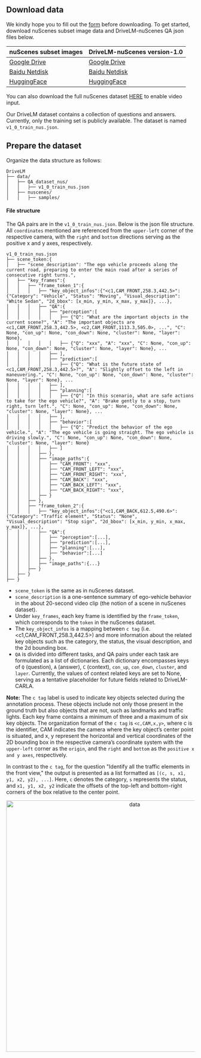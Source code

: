 ## Download data
We kindly hope you to fill out the [form](https://docs.google.com/forms/d/e/1FAIpQLSeX6CR3u-15IV-TKx2uPv1wiKjydjZ__NNW98H4nR5JZtQa2Q/viewform) before downloading. To get started, download nuScenes subset image data and DriveLM-nuScenes QA json files below.

<!-- <a href="https://docs.google.com/forms/d/e/1FAIpQLSfm8k7LjITLRdXgbURxk46dq5Q2n8qGoRX0nWqQNE1U_322wQ/viewform?usp=sf_link" target="_blank">
  <img src="https://img.shields.io/badge/Any%20comments%20welcome!-white?logo=google%20forms&label=Google%20Forms&labelColor=blue">
</a>  -->

| nuScenes subset images | DriveLM-nuScenes version-1.0|
|-------|-------|
| [Google Drive](https://drive.google.com/file/d/1DeosPGYeM2gXSChjMODGsQChZyYDmaUz/view?usp=sharing) | [Google Drive](https://drive.google.com/file/d/1LK7pYHytv64neN1626u6eTQBy1Uf4IQH/view?usp=sharing) |
|[Baidu Netdisk](https://pan.baidu.com/s/11xvxPzUY5xTIsJQrYFogqg?pwd=mk95)|[Baidu Netdisk](https://pan.baidu.com/s/1PAdotDY0MN3nkz8w_XhDsw?pwd=l4wf) |
|[HuggingFace](https://huggingface.co/datasets/OpenDriveLab/DriveLM/blob/main/drivelm_nus_imgs_train.zip)|[HuggingFace](https://huggingface.co/datasets/OpenDriveLab/DriveLM/blob/main/v1_0_train_nus.json)

You can also download the full nuScenes dataset [HERE](https://www.nuscenes.org/download) to enable video input. 
 
Our DriveLM dataset contains a collection of questions and answers. Currently, only the training set is publicly available. The dataset is named `v1_0_train_nus.json`.

<!-- - `v1_0_train.json`/`v1_0_val.json`: In this file, questions and answers are not augmented using GPT-3.5/4.0. The answers tend to follow relatively fixed patterns, resulting in straightforward and less diverse responses. -->

<!-- - `gpt_augmented_v1_0_train.json`/`gpt_augmented_v1_0_val.json`: Unlike the previous file, questions and answers in this version have been augmented using GPT. This optimization enhances the diversity of Q&A pairs. Consequently, responses are not limited to simple and direct Q&A, but may include richer expressions and content. -->
## Prepare the dataset

Organize the data structure as follows:

```
DriveLM
├── data/
│   ├── QA_dataset_nus/
│   │   ├── v1_0_train_nus.json
│   ├── nuscenes/
│   │   ├── samples/
```


#### File structure

The QA pairs are in the `v1_0_train_nus.json`. Below is the json file structure. All `coordinates` mentioned are referenced from the `upper-left` corner of the respective camera, with the `right` and `bottom` directions serving as the positive x and y axes, respectively.
```
v1_0_train_nus.json
├── scene_token:{
│   ├── "scene_description": "The ego vehicle proceeds along the current road, preparing to enter the main road after a series of consecutive right turns.",
│   ├── "key_frames":{
│   │   ├── "frame_token_1":{
│   │   │   ├── "key_object_infos":{"<c1,CAM_FRONT,258.3,442.5>": {"Category": "Vehicle", "Status": "Moving", "Visual_description": "White Sedan", "2d_bbox": [x_min, y_min, x_max, y_max]}, ...},
│   │   │   ├── "QA":{
│   │   │   │   ├── "perception":[
│   │   │   │   │   ├── {"Q": "What are the important objects in the current scene?", "A": "The important objects are <c1,CAM_FRONT,258.3,442.5>, <c2,CAM_FRONT,1113.3,505.0>, ...", "C": None, "con_up": None, "con_down": None, "cluster": None, "layer": None},
│   │   │   │   │   ├── {"Q": "xxx", "A": "xxx", "C": None, "con_up": None, "con_down": None, "cluster": None, "layer": None}, ...
│   │   │   │   ├── ],
│   │   │   │   ├── "prediction":[
│   │   │   │   │   ├── {"Q": "What is the future state of <c1,CAM_FRONT,258.3,442.5>?", "A": "Slightly offset to the left in maneuvering.", "C": None, "con_up": None, "con_down": None, "cluster": None, "layer": None}, ...
│   │   │   │   ├── ],
│   │   │   │   ├── "planning":[
│   │   │   │   │   ├── {"Q": "In this scenario, what are safe actions to take for the ego vehicle?", "A": "Brake gently to a stop, turn right, turn left.", "C": None, "con_up": None, "con_down": None, "cluster": None, "layer": None}, ...
│   │   │   │   ├── ],
│   │   │   │   ├── "behavior":[
│   │   │   │   │   ├── {"Q": "Predict the behavior of the ego vehicle.", "A": "The ego vehicle is going straight. The ego vehicle is driving slowly.", "C": None, "con_up": None, "con_down": None, "cluster": None, "layer": None}
│   │   │   │   ├── ]
│   │   │   ├── },
│   │   │   ├── "image_paths":{
│   │   │   │   ├── "CAM_FRONT": "xxx",
│   │   │   │   ├── "CAM_FRONT_LEFT": "xxx",
│   │   │   │   ├── "CAM_FRONT_RIGHT": "xxx",
│   │   │   │   ├── "CAM_BACK": "xxx",
│   │   │   │   ├── "CAM_BACK_LEFT": "xxx",
│   │   │   │   ├── "CAM_BACK_RIGHT": "xxx",
│   │   │   ├── }
│   │   ├── },
│   │   ├── "frame_token_2":{
│   │   │   ├── "key_object_infos":{"<c1,CAM_BACK,612.5,490.6>": {"Category": "Traffic element", "Status": "None", "Visual_description": "Stop sign", "2d_bbox": [x_min, y_min, x_max, y_max]}, ...},
│   │   │   ├── "QA":{
│   │   │   │   ├── "perception":[...],
│   │   │   │   ├── "prediction":[...],
│   │   │   │   ├── "planning":[...],
│   │   │   │   ├── "behavior":[...]
│   │   │   ├── },
│   │   │   ├── "image_paths":{...}
│   │   ├── }
│   ├── }
├── }
```

- `scene_token` is the same as in nuScenes dataset.
- `scene_description` is a one-sentence summary of ego-vehicle behavior in the about 20-second video clip (the notion of a scene in nuScenes dataset).
- Under `key_frames`, each key frame is identified by the `frame_token`, which corresponds to the `token` in the nuScenes dataset.
- The `key_object_infos` is a mapping between `c tag` (i.e. \<c1,CAM_FRONT,258.3,442.5\>) and more information about the related key objects such as the category, the status, the visual description, and the 2d bounding box.
- `QA` is divided into different tasks, and QA pairs under each task are formulated as a list of dictionaries. Each dictionary encompasses keys of `Q` (question), `A` (answer), `C` (context), `con_up`, `con_down`, `cluster`, and `layer`. Currently, the values of context related keys are set to None, serving as a tentative placeholder for future fields related to DriveLM-CARLA.


**Note:** The `c tag` label is used to indicate key objects selected during the annotation process. These objects include not only those present in the ground truth but also objects that are not, such as landmarks and traffic lights. Each key frame contains a minimum of three and a maximum of six key objects. The organization format of the `c tag` is `<c,CAM,x,y>`, where c is the identifier, CAM indicates the camera where the key object’s center point is situated, and x, y represent the horizontal and vertical coordinates of the 2D bounding box in the respective camera’s coordinate system with the `upper-left` corner as the `origin`, and the `right` and `bottom` as the `positive x and y axes`, respectively. 

In contrast to the `c tag`, for the question "Identify all the traffic elements in the front view," the output is presented as a list formatted as `[(c, s, x1, y1, x2, y2), ...]`. Here, `c` denotes the category, `s` represents the status, and `x1, y1, x2, y2` indicate the offsets of the top-left and bottom-right corners of the box relative to the center point.


<p align="center">
  <img width="671" alt="data" src="https://github.com/OpenDriveLab/DriveLM-new/assets/75412366/58d3a3f9-93b1-4899-a1c2-93c04a5978f0" width=90%>
</p>

